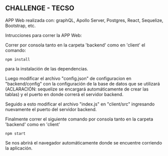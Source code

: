 ## CHALLENGE - TECSO

APP Web realizada con: graphQL, Apollo Server, Postgres, React, Sequelize, Bootstrap, etc.

Intrucciones para correr la APP Web:

Correr por consola tanto en la carpeta 'backend' como en 'client' el comando:

````npm install```` 

para la instalación de las dependencias.

Luego modificar el archivo "config.json" de configuracion en "backend/config" con la configuración de la base de datos que se utilizará (ACLARACIÓN: sequelize se encargará automáticamente de crear las tablas) y el puerto en donde correrá el servidor backend.

Seguido a esto modificar el archivo "index.js" en "client/src" ingresando nuevamente el puerto del servidor backend.

Finalmente correr el siguiente comando por consola tanto en la carpeta 'backend' como en 'client'

````npm start```` 

Se nos abrirá el navegador automáticamente donde se encuentre corriendo la aplicación.
